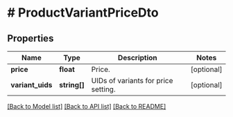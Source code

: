 # # ProductVariantPriceDto

## Properties

Name | Type | Description | Notes
------------ | ------------- | ------------- | -------------
**price** | **float** | Price. | [optional]
**variant_uids** | **string[]** | UIDs of variants for price setting. | [optional]

[[Back to Model list]](../../README.md#models) [[Back to API list]](../../README.md#endpoints) [[Back to README]](../../README.md)

